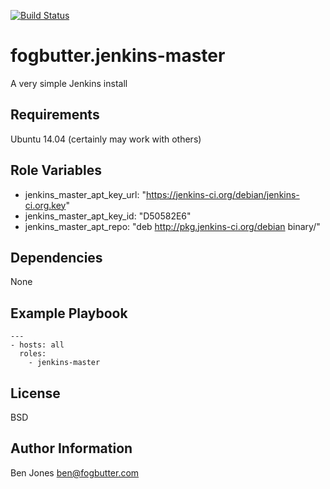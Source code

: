 [![Build Status](https://travis-ci.org/RealSalmon/fogbutter.jenkins-master.svg?branch=master)](https://travis-ci.org/RealSalmon/fogbutter.jenkins-master)

fogbutter.jenkins-master
========================
A very simple Jenkins install

Requirements
------------
Ubuntu 14.04 (certainly may work with others)

Role Variables
--------------
- jenkins_master_apt_key_url: "https://jenkins-ci.org/debian/jenkins-ci.org.key"
- jenkins_master_apt_key_id: "D50582E6"
- jenkins_master_apt_repo: "deb http://pkg.jenkins-ci.org/debian binary/"

Dependencies
------------
None

Example Playbook
----------------
    ---
    - hosts: all
      roles:
        - jenkins-master

License
-------
BSD

Author Information
------------------
Ben Jones <ben@fogbutter.com>
